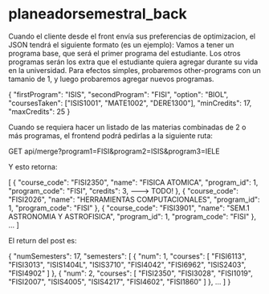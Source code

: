 # planeadorsemestral_back

Cuando el cliente desde el front envía sus preferencias de optimizacion, el JSON tendrá el siguiente formato (es un ejemplo):
Vamos a tener un programa base, que será el primer programa del estudiante. Los otros programas serán los extra que el estudiante quiera agregar durante su vida en la universidad.
Para efectos simples, probaremos other-programs con un tamanio de 1, y luego probaremos agregar nuevos programas.

{
  "firstProgram": "ISIS",
  "secondProgram": "FISI",
  "option": "BIOL",
  "coursesTaken": ["ISIS1001", "MATE1002", "DERE1300"],
  "minCredits": 17,
  "maxCredits": 25
}


Cuando se requiera hacer un listado de las materias combinadas de 2 o más programas, el frontend podrá pedirlas a la siguiente ruta:

GET api/merge?program1=FISI&program2=ISIS&program3=IELE

Y esto retorna:

[
  {
    "course_code": "FISI2350",
    "name": "FISICA ATOMICA",
    "program_id": 1,
    "program_code": "FISI",
    "credits": 3, ---> TODO!
  },
  {
    "course_code": "FISI2026",
    "name": "HERRAMIENTAS COMPUTACIONALES",
    "program_id": 1,
    "program_code": "FISI"
  },
  {
    "course_code": "FISI3901",
    "name": "SEM.1 ASTRONOMIA Y ASTROFISICA",
    "program_id": 1,
    "program_code": "FISI"
  },
  ...
]

El return del post es:

{
  "numSemesters": 17,
  "semesters": [
    {
      "num": 1,
      "courses": [
        "FISI6113",
        "FISI3013",
        "ISIS1404L",
        "ISIS3710",
        "FISI4042",
        "FISI6962",
        "ISIS2403",
        "FISI4902"
      ]
    },
    {
      "num": 2,
      "courses": [
        "FISI2350",
        "FISI3028",
        "FISI1019",
        "FISI2007",
        "ISIS4005",
        "ISIS4217",
        "FISI4602",
        "FISI1860"
      ]
    }, ...
  ]
}
